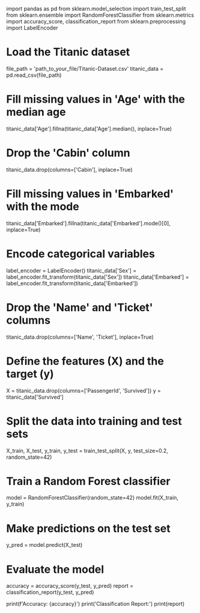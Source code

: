 import pandas as pd
from sklearn.model_selection import train_test_split
from sklearn.ensemble import RandomForestClassifier
from sklearn.metrics import accuracy_score, classification_report
from sklearn.preprocessing import LabelEncoder

# Load the Titanic dataset
file_path = 'path_to_your_file/Titanic-Dataset.csv'
titanic_data = pd.read_csv(file_path)

# Fill missing values in 'Age' with the median age
titanic_data['Age'].fillna(titanic_data['Age'].median(), inplace=True)

# Drop the 'Cabin' column
titanic_data.drop(columns=['Cabin'], inplace=True)

# Fill missing values in 'Embarked' with the mode
titanic_data['Embarked'].fillna(titanic_data['Embarked'].mode()[0], inplace=True)

# Encode categorical variables
label_encoder = LabelEncoder()
titanic_data['Sex'] = label_encoder.fit_transform(titanic_data['Sex'])
titanic_data['Embarked'] = label_encoder.fit_transform(titanic_data['Embarked'])

# Drop the 'Name' and 'Ticket' columns
titanic_data.drop(columns=['Name', 'Ticket'], inplace=True)

# Define the features (X) and the target (y)
X = titanic_data.drop(columns=['PassengerId', 'Survived'])
y = titanic_data['Survived']

# Split the data into training and test sets
X_train, X_test, y_train, y_test = train_test_split(X, y, test_size=0.2, random_state=42)

# Train a Random Forest classifier
model = RandomForestClassifier(random_state=42)
model.fit(X_train, y_train)

# Make predictions on the test set
y_pred = model.predict(X_test)

# Evaluate the model
accuracy = accuracy_score(y_test, y_pred)
report = classification_report(y_test, y_pred)

print(f'Accuracy: {accuracy}')
print('Classification Report:')
print(report)
